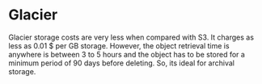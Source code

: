 # Glacier



Glacier storage costs are very less when compared with S3. It charges as less as 0.01 $ per GB storage. However, the object retrieval time is anywhere is between 3 to 5 hours and the object has to be stored for a minimum period of 90 days before deleting. So, its ideal for archival storage. 



